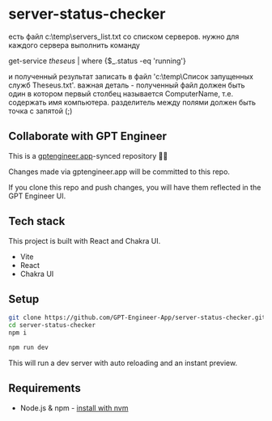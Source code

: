 # server-status-checker

есть файл c:\temp\servers_list.txt со списком серверов. нужно для каждого сервера выполнить команду

get-service *theseus* | where {$_.status -eq 'running'} 

и полученный результат записать в файл 'c:\temp\Список запущенных служб Theseus.txt'. важная деталь - полученный файл должен быть один в котором первый столбец называется ComputerName, т.е. содержать имя компьютера. разделитель между полями должен быть точка с запятой (;)

## Collaborate with GPT Engineer

This is a [gptengineer.app](https://gptengineer.app)-synced repository 🌟🤖

Changes made via gptengineer.app will be committed to this repo.

If you clone this repo and push changes, you will have them reflected in the GPT Engineer UI.

## Tech stack

This project is built with React and Chakra UI.

- Vite
- React
- Chakra UI

## Setup

```sh
git clone https://github.com/GPT-Engineer-App/server-status-checker.git
cd server-status-checker
npm i
```

```sh
npm run dev
```

This will run a dev server with auto reloading and an instant preview.

## Requirements

- Node.js & npm - [install with nvm](https://github.com/nvm-sh/nvm#installing-and-updating)
